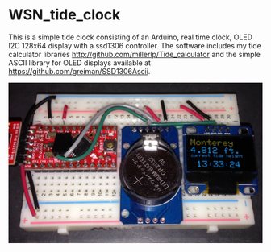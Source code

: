 # WSN_tide_clock

This is a simple tide clock consisting of an Arduino, 
real time clock, OLED I2C 128x64 display with a ssd1306 
controller. The software includes my tide calculator
libraries http://github.com/millerlp/Tide_calculator 
and the simple ASCII library for OLED displays available
at https://github.com/greiman/SSD1306Ascii. 


![tide clock](/images/Simple_tide_clock_20151130.jpg "Tide clock")